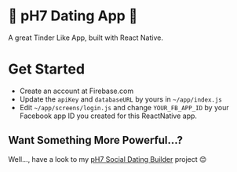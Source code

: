 # 💖 pH7 Dating App 🌟

A great Tinder Like App, built with React Native.


# Get Started

* Create an account at Firebase.com
* Update the `apiKey` and `databaseURL` by yours in `~/app/index.js`
* Edit `~/app/screens/login.js` and change `YOUR_FB_APP_ID` by your Facebook app ID you created for this ReactNative app.

## Want Something More Powerful...?

Well..., have a look to my [pH7 Social Dating Builder](https://github.com/pH7Software/pH7-Social-Dating-CMS) project 😊
